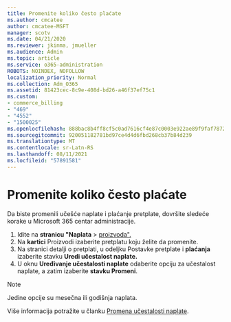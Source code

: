 ```yaml
---
title: Promenite koliko često plaćate
ms.author: cmcatee
author: cmcatee-MSFT
manager: scotv
ms.date: 04/21/2020
ms.reviewer: jkinma, jmueller
ms.audience: Admin
ms.topic: article
ms.service: o365-administration
ROBOTS: NOINDEX, NOFOLLOW
localization_priority: Normal
ms.collection: Adm_O365
ms.assetid: 81423cec-8c9e-408d-bd26-a46f37ef75c1
ms.custom:
- commerce_billing
- "469"
- "4552"
- "1500025"
ms.openlocfilehash: 888bac8b4ff8cf5c0ad7616cf4e87c0003e922ae89f9faf7872b94aba76f7027
ms.sourcegitcommit: 920051182781bd97ce4d4d6fbd268cb37b84d239
ms.translationtype: MT
ms.contentlocale: sr-Latn-RS
ms.lasthandoff: 08/11/2021
ms.locfileid: "57891581"
---
```

# <a name="change-how-often-you-pay"></a>Promenite koliko često plaćate

Da biste promenili učešće naplate i plaćanje pretplate, dovršite sledeće korake u Microsoft 365 centar administracije.

1. Idite na **stranicu "Naplata**  >  [proizvoda".](https://go.microsoft.com/fwlink/p/?linkid=842054)
2. Na **kartici** Proizvodi izaberite pretplatu koju želite da promenite.
3. Na stranici detalji o pretplati, u odeljku Postavke pretplate i **plaćanja** izaberite stavku **Uredi učestalost naplate.**
4. U oknu **Uređivanje učestalosti naplate** odaberite opciju za učestalost naplate, a zatim izaberite **stavku Promeni**.

> [!NOTE]
> Jedine opcije su mesečna ili godišnja naplata.

Više informacija potražite u članku [Promena učestalosti naplate](https://docs.microsoft.com/microsoft-365/commerce/billing-and-payments/change-payment-frequency).